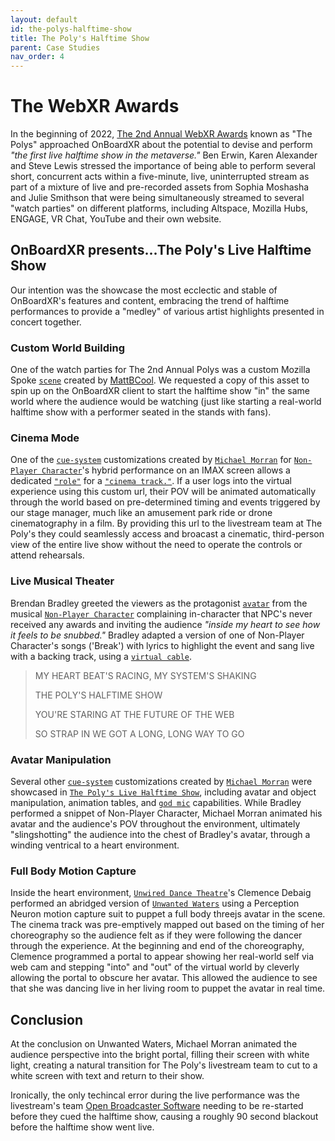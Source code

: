 ```yaml
---
layout: default
id: the-polys-halftime-show
title: The Poly's Halftime Show
parent: Case Studies
nav_order: 4
---
```


# The WebXR Awards

In the beginning of 2022, [The 2nd Annual WebXR Awards](https://webxr.events/) known as "The Polys" approached OnBoardXR about the potential to devise and perform *"the first live halftime show in the metaverse."* Ben Erwin, Karen Alexander and Steve Lewis stressed the importance of being able to perform several short, concurrent acts within a five-minute, live, uninterrupted stream as part of a mixture of live and pre-recorded assets from Sophia Moshasha and Julie Smithson that were being simultaneously streamed to several "watch parties" on different platforms, including Altspace, Mozilla Hubs, ENGAGE, VR Chat, YouTube and their own website. 

## OnBoardXR presents...The Poly's Live Halftime Show
Our intention was the showcase the most ecclectic and stable of OnBoardXR's features and content, embracing the trend of halftime performances to provide a "medley" of various artist highlights presented in concert together. 

### Custom World Building
One of the watch parties for The 2nd Annual Polys was a custom Mozilla Spoke [`scene`](./glossary-scene.md) created by [MattBCool](https://hubs.mozilla.com/labs/author/mattcool/). We requested a copy of this asset to spin up on the OnBoardXR client to start the halftime show "in" the same world where the audience would be watching (just like starting a real-world halftime show with a performer seated in the stands with fans).

### Cinema Mode
One of the [`cue-system`](./cue-system.md) customizations created by [`Michael Morran`](./michael-morran.md) for [`Non-Player Character`](./non-player-character.md)'s hybrid performance on an IMAX screen allows a dedicated [`"role"`](./glossary-role.md) for a [`"cinema track."`](./glossary-cinema-track.md). If a user logs into the virtual experience using this custom url, their POV will be animated automatically through the world based on pre-determined timing and events triggered by our stage manager, much like an amusement park ride or drone cinematography in a film. By providing this url to the livestream team at The Poly's they could seamlessly access and broacast a cinematic, third-person view of the entire live show without the need to operate the controls or attend rehearsals. 

### Live Musical Theater
Brendan Bradley greeted the viewers as the protagonist [`avatar`](./glossary-avatar) from the musical [`Non-Player Character`](./non-player-character.md) complaining in-character that NPC's never received any awards and inviting the audience *"inside my heart to see how it feels to be snubbed."* Bradley adapted a version of one of Non-Player Character's songs ('Break') with lyrics to highlight the event and sang live with a backing track, using a [`virtual cable`](./glossary-virtual-cable.md). 
>
> MY HEART BEAT'S RACING, MY SYSTEM'S SHAKING
> 
> THE POLY'S HALFTIME SHOW
> 
> YOU'RE STARING AT THE FUTURE OF THE WEB
> 
> SO STRAP IN WE GOT A LONG, LONG WAY TO GO
> 

### Avatar Manipulation 
Several other [`cue-system`](./cue-system.md) customizations created by [`Michael Morran`](./michael-morran.md) were showcased in [`The Poly's Live Halftime Show`](), including avatar and object manipulation, animation tables, and [`god mic`](./glossary-god-mic.md) capabilities. While Bradley performed a snippet of Non-Player Character, Michael Morran animated his avatar and the audience's POV throughout the environment, ultimately "slingshotting" the audience into the chest of Bradley's avatar, through a winding ventrical to a heart environment. 

### Full Body Motion Capture
Inside the heart environment, [`Unwired Dance Theatre`](./unwired-dance.md)'s Clemence Debaig performed an abridged version of [`Unwanted Waters`](./unwired-dance.md) using a Perception Neuron motion capture suit to puppet a full body threejs avatar in the scene. The cinema track was pre-emptively mapped out based on the timing of her choreography so the audience felt as if they were following the dancer through the experience. At the beginning and end of the choreography, Clemence programmed a portal to appear showing her real-world self via web cam and stepping "into" and "out" of the virtual world by cleverly allowing the portal to obscure her avatar. This allowed the audience to see that she was dancing live in her living room to puppet the avatar in real time.  

## Conclusion
At the conclusion on Unwanted Waters, Michael Morran animated the audience perspective into the bright portal, filling their screen with white light, creating a natural transition for The Poly's livestream team to cut to a white screen with text and return to their show. 

Ironically, the only techincal error during the live performance was the livestream's team [Open Broadcaster Software](https://obsproject.com/) needing to be re-started before they cued the halftime show, causing a roughly 90 second blackout before the halftime show went live. 
